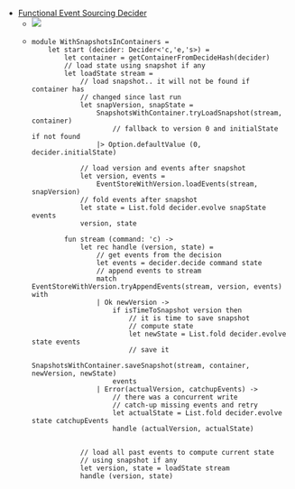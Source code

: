 - [Functional Event Sourcing Decider](https://thinkbeforecoding.com/post/2021/12/17/functional-event-sourcing-decider)
	- ![](https://thinkbeforecoding.com/public/functional-event-sourcing-decider/diagram-8.svg)
	- ``` f#
	  module WithSnapshotsInContainers =
	      let start (decider: Decider<'c,'e,'s>) =
	          let container = getContainerFromDecideHash(decider)
	          // load state using snapshot if any
	          let loadState stream =
	              // load snapshot.. it will not be found if container has
	              // changed since last run
	              let snapVersion, snapState =
	                  SnapshotsWithContainer.tryLoadSnapshot(stream, container)
	                      // fallback to version 0 and initialState if not found
	                  |> Option.defaultValue (0, decider.initialState)
	  
	              // load version and events after snapshot
	              let version, events =
	                  EventStoreWithVersion.loadEvents(stream, snapVersion)
	              // fold events after snapshot
	              let state = List.fold decider.evolve snapState events
	              version, state
	  
	          fun stream (command: 'c) ->
	              let rec handle (version, state) =
	                  // get events from the decision
	                  let events = decider.decide command state
	                  // append events to stream
	                  match EventStoreWithVersion.tryAppendEvents(stream, version, events) with
	                  | Ok newVersion ->
	                      if isTimeToSnapshot version then
	                          // it is time to save snapshot
	                          // compute state
	                          let newState = List.fold decider.evolve state events
	                          // save it
	                          SnapshotsWithContainer.saveSnapshot(stream, container, newVersion, newState)
	                      events
	                  | Error(actualVersion, catchupEvents) ->
	                      // there was a concurrent write
	                      // catch-up missing events and retry
	                      let actualState = List.fold decider.evolve state catchupEvents
	                      handle (actualVersion, actualState)
	  
	  
	              // load all past events to compute current state
	              // using snapshot if any
	              let version, state = loadState stream
	              handle (version, state)
	  
	  ```